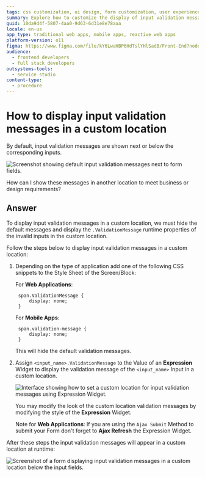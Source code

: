 ```yaml
---
tags: css customization, ui design, form customization, user experience, error handling
summary: Explore how to customize the display of input validation messages in OutSystems 11 (O11) by relocating them from their default positions.
guid: 10da9d4f-5807-4aa0-9d63-6d31e8e78aaa
locale: en-us
app_type: traditional web apps, mobile apps, reactive web apps
platform-version: o11
figma: https://www.figma.com/file/kY6LwaHBP6HdTslYHlSadB/Front-End?node-id=844:99
audience:
  - frontend developers
  - full stack developers
outsystems-tools:
  - service studio
content-type:
  - procedure
---
```


# How to display input validation messages in a custom location

By default, input validation messages are shown next or below the corresponding inputs.

![Screenshot showing default input validation messages next to form fields.](images/validation-messages-00.png "Default Input Validation Messages")

How can I show these messages in another location to meet business or design requirements?

## Answer

To display input validation messages in a custom location, we must hide the default messages and display the `.ValidationMessage` runtime properties of the invalid inputs in the custom location.

Follow the steps below to display input validation messages in a custom location:

1. Depending on the type of application add one of the following CSS snippets to the Style Sheet of the Screen/Block: 

    For **Web Applications**:
    
        span.ValidationMessage {
            display: none;
        }

    For **Mobile Apps**: 

        span.validation-message {
            display: none; 
        }

    This will hide the default validation messages.

1. Assign `<input_name>.ValidationMessage` to the Value of an **Expression** Widget to display the validation message of the `<input_name>` Input in a custom location. 

    ![Interface showing how to set a custom location for input validation messages using Expression Widget.](images/validation-messages-01.png "Setting Custom Location for Validation Messages")

    You may modify the look of the custom location validation messages by modifying the style of the **Expression** Widget.

    Note for **Web Applications**: If you are using the `Ajax Submit` Method to submit your Form don't forget to **Ajax Refresh** the Expression Widget.

After these steps the input validation messages will appear in a custom location at runtime:

![Screenshot of a form displaying input validation messages in a custom location below the input fields.](images/validation-messages-02.png "Custom Location Input Validation Messages Display")